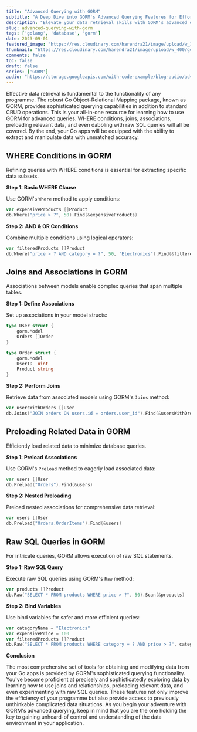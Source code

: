 ```yaml
---
title: "Advanced Querying with GORM"
subtitle: "A Deep Dive into GORM's Advanced Querying Features for Effortless Data Retrieval in Go"
description: "Elevate your data retrieval skills with GORM's advanced querying capabilities. Explore WHERE conditions, joins, preloading, and raw SQL queries for seamless data exploration in your Go projects."
slug: advanced-querying-with-gorm
tags: ['golang', 'database', 'gorm']
date: 2023-09-01
featured_image: "https://res.cloudinary.com/harendra21/image/upload/w_1200/golangwithexample/learn-gorm_yqoeio.png"
thumbnail: "https://res.cloudinary.com/harendra21/image/upload/w_400/golangwithexample/learn-gorm_yqoeio.png"
comments: false
toc: false
draft: false
series: ['GORM']
audio: "https://storage.googleapis.com/with-code-example/blog-audio/advanced-querying-with-gorm.wav"
---
```



Effective data retrieval is fundamental to the functionality of any programme. The robust Go Object-Relational Mapping package, known as GORM, provides sophisticated querying capabilities in addition to standard CRUD operations. This is your all-in-one resource for learning how to use GORM for advanced queries. WHERE conditions, joins, associations, preloading relevant data, and even dabbling with raw SQL queries will all be covered. By the end, your Go apps will be equipped with the ability to extract and manipulate data with unmatched accuracy.

## WHERE Conditions in GORM

Refining queries with WHERE conditions is essential for extracting specific data subsets.

**Step 1: Basic WHERE Clause**

Use GORM's `Where` method to apply conditions:

```go
var expensiveProducts []Product
db.Where("price > ?", 50).Find(&expensiveProducts)
```

**Step 2: AND & OR Conditions**

Combine multiple conditions using logical operators:

```go
var filteredProducts []Product
db.Where("price > ? AND category = ?", 50, "Electronics").Find(&filteredProducts)
```

## Joins and Associations in GORM

Associations between models enable complex queries that span multiple tables.

**Step 1: Define Associations**

Set up associations in your model structs:

```go
type User struct {
    gorm.Model
    Orders []Order
}

type Order struct {
    gorm.Model
    UserID  uint
    Product string
}
```

**Step 2: Perform Joins**

Retrieve data from associated models using GORM's `Joins` method:

```go
var usersWithOrders []User
db.Joins("JOIN orders ON users.id = orders.user_id").Find(&usersWithOrders)
```

## Preloading Related Data in GORM

Efficiently load related data to minimize database queries.

**Step 1: Preload Associations**

Use GORM's `Preload` method to eagerly load associated data:

```go
var users []User
db.Preload("Orders").Find(&users)
```

**Step 2: Nested Preloading**

Preload nested associations for comprehensive data retrieval:

```go
var users []User
db.Preload("Orders.OrderItems").Find(&users)
```

## Raw SQL Queries in GORM

For intricate queries, GORM allows execution of raw SQL statements.

**Step 1: Raw SQL Query**

Execute raw SQL queries using GORM's `Raw` method:

```go
var products []Product
db.Raw("SELECT * FROM products WHERE price > ?", 50).Scan(&products)
```

**Step 2: Bind Variables**

Use bind variables for safer and more efficient queries:

```go
var categoryName = "Electronics"
var expensivePrice = 100
var filteredProducts []Product
db.Raw("SELECT * FROM products WHERE category = ? AND price > ?", categoryName, expensivePrice).Scan(&filteredProducts)
```

**Conclusion**

The most comprehensive set of tools for obtaining and modifying data from your Go apps is provided by GORM's sophisticated querying functionality. You've become proficient at precisely and sophisticatedly exploring data by learning how to use joins and relationships, preloading relevant data, and even experimenting with raw SQL queries. These features not only improve the efficiency of your programme but also provide access to previously unthinkable complicated data situations. As you begin your adventure with GORM's advanced querying, keep in mind that you are the one holding the key to gaining unheard-of control and understanding of the data environment in your application.